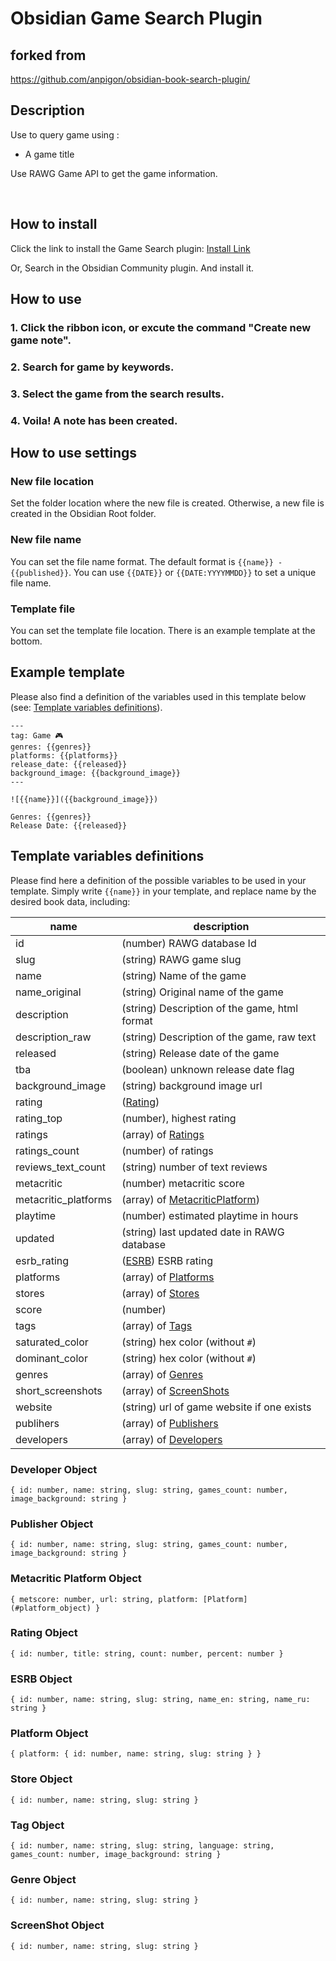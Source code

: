 # Obsidian Game Search Plugin

## forked from
https://github.com/anpigon/obsidian-book-search-plugin/

## Description

Use to query game using :

- A game title

Use RAWG Game API to get the game information.

<br>

## How to install

Click the link to install the Game Search plugin: [Install Link](https://github.com/CMorooney/obsidian-game-search-plugin)

Or, Search in the Obsidian Community plugin. And install it.

## How to use

### 1. Click the ribbon icon, or excute the command "Create new game note".

### 2. Search for game by keywords.

### 3. Select the game from the search results.

### 4. Voila! A note has been created.

## How to use settings

### New file location

Set the folder location where the new file is created. Otherwise, a new file is created in the Obsidian Root folder.

### New file name

You can set the file name format. The default format is `{{name}} - {{published}}`.
You can use `{{DATE}}` or `{{DATE:YYYYMMDD}}` to set a unique file name.

### Template file

You can set the template file location. There is an example template at the bottom.

## Example template

Please also find a definition of the variables used in this template below (see: [Template variables definitions](#template-variables-definitions)).

```
---
tag: Game 🎮
genres: {{genres}}
platforms: {{platforms}}
release_date: {{released}}
background_image: {{background_image}}
---

![{{name}}]({{background_image}})

Genres: {{genres}}
Release Date: {{released}}

```

## Template variables definitions

Please find here a definition of the possible variables to be used in your template. Simply write `{{name}}` in your template, and replace name by the desired book data, including:

| name                 | description                                             |
| ---------------------|---------------------------------------------------------|
| id                   | (number) RAWG database Id                               |
| slug                 | (string) RAWG game slug                                 |
| name                 | (string) Name of the game                               |
| name_original        | (string) Original name of the game                      |
| description          | (string) Description of the game, html format           |
| description_raw      | (string) Description of the game, raw text              |
| released             | (string) Release date of the game                       |
| tba                  | (boolean) unknown release date flag                     |
| background_image     | (string) background image url                           |
| rating               | ([Rating](#rating_object))                              |
| rating_top           | (number), highest rating                                |
| ratings              | (array) of [Ratings](#rating_object)                    |
| ratings_count        | (number) of ratings                                     |
| reviews_text_count   | (string) number of text reviews                         |
| metacritic           | (number) metacritic score                               |
| metacritic_platforms | (array) of [MetacriticPlatform](#metacritic_platform_object)) |
| playtime             | (number) estimated playtime in hours                    |
| updated              | (string) last updated date in RAWG database             |
| esrb_rating          | ([ESRB](#esrb_object)) ESRB rating                      |
| platforms            | (array) of [Platforms](#platform_object)                |
| stores               | (array) of [Stores](#store_object)                      |
| score                | (number)                                                |
| tags                 | (array) of [Tags](#tag_object)                          |
| saturated_color      | (string) hex color (without `#`)                        |
| dominant_color       | (string) hex color (without `#`)                        |
| genres               | (array) of [Genres](#genre-object)                      |
| short_screenshots    | (array) of [ScreenShots](#screenshot-object)            |
| website              | (string) url of game website if one exists              |
| publihers            | (array) of [Publishers](#publisher-object)              |
| developers           | (array) of [Developers](#developer-object)              |

### Developer Object
`{ id: number, name: string, slug: string, games_count: number, image_background: string }`

### Publisher Object
`{ id: number, name: string, slug: string, games_count: number, image_background: string }`

### Metacritic Platform Object
`{ metscore: number, url: string, platform: [Platform](#platform_object) }`

### Rating Object
`{ id: number, title: string, count: number, percent: number }`

### ESRB Object
`{ id: number, name: string, slug: string, name_en: string, name_ru: string }`

### Platform Object
`{ platform: { id: number, name: string, slug: string } }`

### Store Object
`{ id: number, name: string, slug: string }`

### Tag Object
`{ id: number, name: string, slug: string, language: string, games_count: number, image_background: string }`

### Genre Object
`{ id: number, name: string, slug: string }`

### ScreenShot Object
`{ id: number, name: string, slug: string }`
